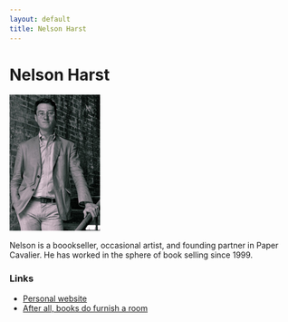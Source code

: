 ```yaml
---
layout: default
title: Nelson Harst
---
```

# Nelson Harst

![profile][1]

Nelson is a boookseller, occasional artist, and founding partner in Paper
Cavalier. He has worked in the sphere of book selling since 1999.

### Links

* [Personal website][2]
* [After all, books do furnish a room][2]

[1]: /img/profiles/nelson-harst.jpg
[2]: http://nelsonharst.com
[3]: http://nharst.tumblr.com/
